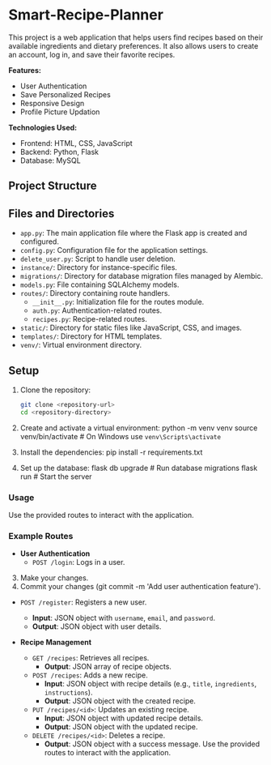 # Smart-Recipe-Planner
This project is a web application that helps users find recipes based on their available ingredients and dietary preferences. It also allows users to create an account, log in, and save their favorite recipes.

**Features:**
- User Authentication
- Save Personalized Recipes
- Responsive Design
- Profile Picture Updation

**Technologies Used:**
- Frontend: HTML, CSS, JavaScript
- Backend: Python, Flask
- Database: MySQL

## Project Structure

## Files and Directories

- `app.py`: The main application file where the Flask app is created and configured.
- `config.py`: Configuration file for the application settings.
- `delete_user.py`: Script to handle user deletion.
- `instance/`: Directory for instance-specific files.
- `migrations/`: Directory for database migration files managed by Alembic.
- `models.py`: File containing SQLAlchemy models.
- `routes/`: Directory containing route handlers.
  - `__init__.py`: Initialization file for the routes module.
  - `auth.py`: Authentication-related routes.
  - `recipes.py`: Recipe-related routes.
- `static/`: Directory for static files like JavaScript, CSS, and images.
- `templates/`: Directory for HTML templates.
- `venv/`: Virtual environment directory.

## Setup

1. Clone the repository:
   ```sh
   git clone <repository-url>
   cd <repository-directory>

2. Create and activate a virtual environment:
   python -m venv venv
   source venv/bin/activate  # On Windows use `venv\Scripts\activate`

3. Install the dependencies:
   pip install -r requirements.txt

4. Set up the database:
   flask db upgrade  # Run database migrations
   flask run  # Start the server

### Usage
Use the provided routes to interact with the application.

### Example Routes

- **User Authentication**
  - `POST /login`: Logs in a user.
3. Make your changes.
4. Commit your changes (git commit -m 'Add user authentication feature').
  - `POST /register`: Registers a new user.
    - **Input**: JSON object with `username`, `email`, and `password`.
    - **Output**: JSON object with user details.

- **Recipe Management**
  - `GET /recipes`: Retrieves all recipes.
    - **Output**: JSON array of recipe objects.
  - `POST /recipes`: Adds a new recipe.
    - **Input**: JSON object with recipe details (e.g., `title`, `ingredients`, `instructions`).
    - **Output**: JSON object with the created recipe.
  - `PUT /recipes/<id>`: Updates an existing recipe.
    - **Input**: JSON object with updated recipe details.
    - **Output**: JSON object with the updated recipe.
  - `DELETE /recipes/<id>`: Deletes a recipe.
    - **Output**: JSON object with a success message.
Use the provided routes to interact with the application.
